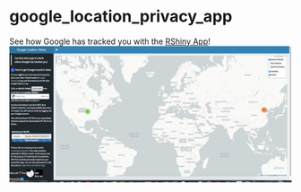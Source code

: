 # google_location_privacy_app
See how Google has tracked you with the [RShiny App](https://austin-liu.shinyapps.io/google_location_privacy_app/)!
![Shiny App](https://github.com/aoliu95/google_location_privacy_app/raw/master/ScreenShot.png)


